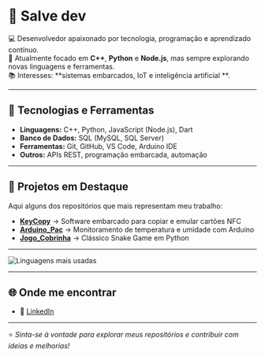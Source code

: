 # 👋 Salve dev 

💻 Desenvolvedor apaixonado por tecnologia, programação e aprendizado contínuo.  
🎯 Atualmente focado em **C++**, **Python** e **Node.js**, mas sempre explorando novas linguagens e ferramentas.  
📚 Interesses: **sistemas embarcados, IoT e inteligência artificial **.  

---

## 🔧 Tecnologias e Ferramentas  
- **Linguagens:** C++, Python, JavaScript (Node.js), Dart  
- **Banco de Dados:** SQL (MySQL, SQL Server)  
- **Ferramentas:** Git, GitHub, VS Code, Arduino IDE  
- **Outros:** APIs REST, programação embarcada, automação  

---

## 🚀 Projetos em Destaque  
Aqui alguns dos repositórios que mais representam meu trabalho:  

- [**KeyCopy**](https://github.com/kukaslino/KeyCopy) → Software embarcado para copiar e emular cartões NFC  
- [**Arduino_Pac**](https://github.com/kukaslino/Arduino_Pac) → Monitoramento de temperatura e umidade com Arduino  
- [**Jogo_Cobrinha**](https://github.com/kukaslino/Jogo_Cobrinha) → Clássico Snake Game em Python  

---
 
![Linguagens mais usadas](https://github-readme-stats.vercel.app/api/top-langs/?username=kukaslino&layout=compact&theme=radical)  

---

## 🌐 Onde me encontrar  
- 💼 [LinkedIn](https://www.linkedin.com/in/cauê-girardi-petri-45b414204)   

---

⭐ *Sinta-se à vontade para explorar meus repositórios e contribuir com ideias e melhorias!*  


<!--
**kukaslino/kukaslino** is a ✨ _special_ ✨ repository because its `README.md` (this file) appears on your GitHub profile.

Here are some ideas to get you started:

- 🔭 I’m currently working on ...
- 🌱 I’m currently learning ...
- 👯 I’m looking to collaborate on ...
- 🤔 I’m looking for help with ...
- 💬 Ask me about ...
- 📫 How to reach me: ...
- 😄 Pronouns: ...
- ⚡ Fun fact: ...
-->
